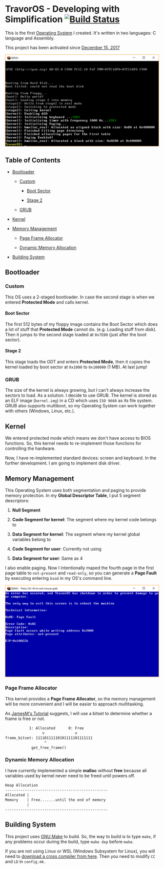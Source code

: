 # TravorOS - Developing with Simplification [![Build Status](https://travis-ci.org/TravorLZH/TravorOS.svg?branch=master)](https://travis-ci.org/TravorLZH/TravorOS)

This is the first [Operating System](https://en.wikipedia.org/wiki/Operating_System "Operating System Definition") I created. It's written in two languages: C language and Assembly.

This project has been activated since [December 15, 2017](https://github.com/TravorLZH/TravorOS/blob/master/ChangeLog.md#01-r0-2017-12-15)

![screenshot](screenshots/latest.png)

## Table of Contents

* [Bootloader](#bootloader)

	* [Custom](#bootloader)

		* [Boot Sector](#boot-sector)

		* [Stage 2](#stage-2)

	* [GRUB](#grub)

* [Kernel](#kernel)

* [Memory Management](#memory-management)

	* [Page Frame Allocator](#page-frame-allocator)
	
	* [Dynamic Memory Allocation](#dynamic-memory-allocation)

* [Building System](#building-system)

## Bootloader

### Custom

This OS uses a 2-staged bootloader. In case the second stage is when we entered **Protected Mode** and calls kernel.

#### Boot Sector

The first 512 bytes of my floppy image contains the Boot Sector which does a lot of stuff that **Protected Mode** cannot do. (e.g. Loading stuff from disk). Then it jumps to the second stage loaded at `0x7E00` (just after the boot sector).

#### Stage 2

This stage loads the GDT and enters **Protected Mode**, then it copies the kernel loaded by boot sector at `0x1000` to `0x100000` (1 MB). At last jump!

### GRUB

The size of the kernel is always growing, but I can't always increase the sectors to load. As a solution. I decide to use GRUB. The kernel is stored as an ELF image (`kernel.img`) in a CD which uses `ISO 9660` as its file system. GRUB also supports multiboot, so my Operating System can work together with others (Windows, Linux, etc.).

## Kernel

We entered protected mode which means we don't have access to BIOS functions. So, this kernel needs to re-implement those functions for controlling the hardware.

Now, I have re-implemented standard devices: screen and keyboard. In the further development. I am going to implement disk driver.

## Memory Management

This Operating System uses both segmentation and paging to provide memory protection. In my **Global Descriptor Table**, I put 5 segment descriptors:

1. **Null Segment**

1. **Code Segment for kernel**: The segment where my kernel code belongs to

1. **Data Segment for kernel**: The segment where my kernel global variables belong to

1. **Code Segment for user**: Currently not using

1. **Data Segment for user**: Same as 4

I also enable paging. Now I intentionally maped the fourth page in the first page table to `not-present` and `read-only`, so you can generate a **Page Fault** by executing entering `bsod` in my OS's command line.

![bluescreen](screenshots/bsod.png)

### Page Frame Allocator

This kernel provides a **Page Frame Allocator**, so the memory management will be more convenient and I will be easier to approach multitasking.

As [JamesM's Tutorial](http://www.jamesmolloy.co.uk/tutorial_html/6.-Paging.html) suggests, I will use a bitset to determine whether a frame is free or not.

```
           1: Allocated      0: Free
                 v              v
frame_bitset: 11110111110101111101111111
                  ^
            get_free_frame()
```

### Dynamic Memory Allocation

I have currently implemented a simple **malloc** without **free** because all variables used by kernel never need to be freed until powers off.

```
Heap Allocation
-----------------------------------------------
Allocated |
Memory    | Free.......until the end of memory
          |
-----------------------------------------------
```

## Building System

This project uses [GNU Make](https://www.gnu.org/software/make "GNU Make Homepage") to build. So, the way to build is to type `make`, if any problems occur during the build, type `make dep` before `make`.

If you are not using Linux or WSL (Windows Subsystem for Linux), you will need to [download a cross compiler from here](https://github.com/nativeos/i386-elf-toolchain/releases). Then you need to modify `CC` and `LD` in `config.mk`.
